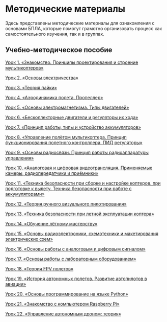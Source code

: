 Методические материалы
======================

Здесь представлены методические материалы для ознакомления с основами БПЛА,
которые помогут грамотно организовать процесс как самостоятельного изучения, так и в группах.

Учебно-методическое пособие
---------------------------

[Урок 1. «Знакомство. Принципы проектирования и строение мультикоптеров»](https://github.com/CopterExpress/clover/blob/master/docs/ru/metodmaterials.md)

[Урок 2. «Основы электричества»](https://github.com/CopterExpress/clover/blob/master/docs/ru/metodmaterials.md)

[Урок 3. «Теория пайки»](https://github.com/CopterExpress/clover/blob/master/docs/ru/metodmaterials.md)

[Урок 4. «Аэродинамика полета. Пропеллер»](https://github.com/CopterExpress/clover/blob/master/docs/ru/metodmaterials.md)

[Урок 5. «Основы электромагнетизма. Типы двигателей»](https://github.com/CopterExpress/clover/blob/master/docs/ru/metodmaterials.md)

[Урок 6. «Бесколлекторные двигатели и регуляторы их хода»](https://github.com/CopterExpress/clover/blob/master/docs/ru/metodmaterials.md)

[Урок 7. «Принцип работы, типы и устройство аккумуляторов»](https://github.com/CopterExpress/clover/blob/master/docs/ru/metodmaterials.md)

[Урок 8. «Управление полётом мультикоптера. Принцип функционирования полетного контроллера. ПИД регуляторы»](https://github.com/CopterExpress/clover/blob/master/docs/ru/metodmaterials.md)

[Урок 9. «Основы радиосвязи. Принцип работы радиоаппаратуры управления»](https://github.com/CopterExpress/clover/blob/master/docs/ru/metodmaterials.md)

[Урок 10. «Аналоговая и цифровая видеотрансляция. Применяемые камеры, радиопередатчики и приёмники»](https://github.com/CopterExpress/clover/blob/master/docs/ru/metodmaterials.md)

[Урок 11. «Техника безопасности при сборке и настройке коптеров, при подготовке к вылету. Техника безопасности при работе с аккумуляторами»](https://github.com/CopterExpress/clover/blob/master/docs/ru/metodmaterials.md)

[Урок 12. «Теория ручного визуального пилотирования»](https://github.com/CopterExpress/clover/blob/master/docs/ru/metodmaterials.md)

[Урок 13. «Техника безопасности при летной эксплуатации коптера»](https://github.com/CopterExpress/clover/blob/master/docs/ru/metodmaterials.md)

[Урок 14. «Обучение лётному мастерству»](https://github.com/CopterExpress/clover/blob/master/docs/ru/metodmaterials.md)

[Урок 15. «Основы радиоэлектроники, схемотехники и макетирования электрических схем»](https://github.com/CopterExpress/clover/blob/master/docs/ru/metodmaterials.md)

[Урок 16. «Основы работы с аналоговым и цифровым сигналом»](https://github.com/CopterExpress/clover/blob/master/docs/ru/metodmaterials.md)

[Урок 17. «Основы работы с лабораторным оборудованием»](https://github.com/CopterExpress/clover/blob/master/docs/ru/metodmaterials.md)

[Урок 18. «Теория FPV полетов»](https://github.com/CopterExpress/clover/blob/master/docs/ru/metodmaterials.md)

[Урок 19. «История автономных полетов. Развитие автопилотов в авиации»](https://github.com/CopterExpress/clover/blob/master/docs/ru/metodmaterials.md)

[Урок 20. «Основы программирование на языке Python»](https://github.com/CopterExpress/clover/blob/master/docs/ru/metodmaterials.md)

[Урок 21. «Знакомство с компьютером Raspberry Pi»](https://github.com/CopterExpress/clover/blob/master/docs/ru/metodmaterials.md)

[Урок 22. «Управление автономным дроном: теория»](https://github.com/CopterExpress/clover/blob/master/docs/ru/metodmaterials.md)
